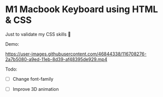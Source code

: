 # M1 Macbook Keyboard using HTML & CSS

Just to validate my CSS skills 🎯

Demo:


https://user-images.githubusercontent.com/46844338/116708276-2a7b5080-a9ed-11eb-8d39-af48395de929.mp4



Todo:
- [ ] Change font-family
- [ ] Improve 3D animation



